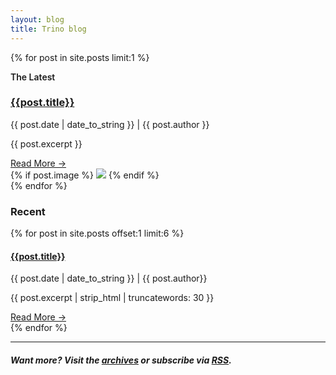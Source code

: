 ```yaml
---
layout: blog
title: Trino blog
---
```


<div class="content container clearfix spacer-30">

<div class="row blog-page">
  <div class="col-12">
    {% for post in site.posts limit:1 %}
      <div class="latest-blog card">
        <div>
          <p style="font-weight:600;">The Latest</p>
          <h3 class="blog-title"><a href="{{ post.url }}">{{post.title}}</a></h3>
          <p class="caption">{{ post.date | date_to_string }} | {{ post.author }}</p>
          <p>{{ post.excerpt }}</p>
          <div class="blog-readmore"><a href="{{ post.url }}">Read More &rarr;</a></div>
        </div>
        <div>
          {% if post.image %}
            <img src="{{ post.image }}">
           {% endif %}
        </div>
      </div>
    {% endfor %}
    <h3>Recent</h3>
    <div class="blog-cards">
      {% for post in site.posts offset:1 limit:6 %}
        <div class="card post-card square">
          <!-- Card content -->
          <div class="card-body">
            <!-- Title -->
            <h4 class="card-title"><a href="{{ post.url }}">{{post.title}}</a></h4>
            <p class="caption">{{ post.date | date_to_string }} | {{ post.author}}</p>
            <!-- Text -->
            <p class="card-text">{{ post.excerpt | strip_html | truncatewords: 30 }}</p>
            <div class="blog-readmore"><a href="{{ post.url }}">Read More &rarr;</a></div>
          </div>
        </div>
      {% endfor %}
    </div>
    <hr />
    <h5>
      Want more? Visit the <a href="./archive.html">archives</a>
      or subscribe via <a href="{{ '/blog/feed.xml' | relative_url }}" target="_blank">RSS</a>.
    </h5>
  </div>
</div>
<div class="spacer-60"></div>

</div>
